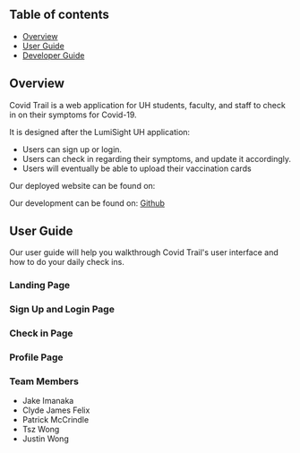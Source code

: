 ## Table of contents

* [Overview](#overview)
* [User Guide](#user-guide)
* [Developer Guide](#developer-guide)

## Overview

Covid Trail is a web application for UH students, faculty, and staff to check in on their symptoms for Covid-19.

It is designed after the LumiSight UH application:

* Users can sign up or login.
* Users can check in regarding their symptoms, and update it accordingly.
* Users will eventually be able to upload their vaccination cards

Our deployed website can be found on:

Our development can be found on: [Github](https://github.com/CovidTrail/covidtrail)

## User Guide

Our user guide will help you walkthrough Covid Trail's user interface and how to do your daily check ins.

### Landing Page

### Sign Up and Login Page

### Check in Page

### Profile Page

### Team Members
* Jake Imanaka
* Clyde James Felix
* Patrick McCrindle
* Tsz Wong
* Justin Wong
